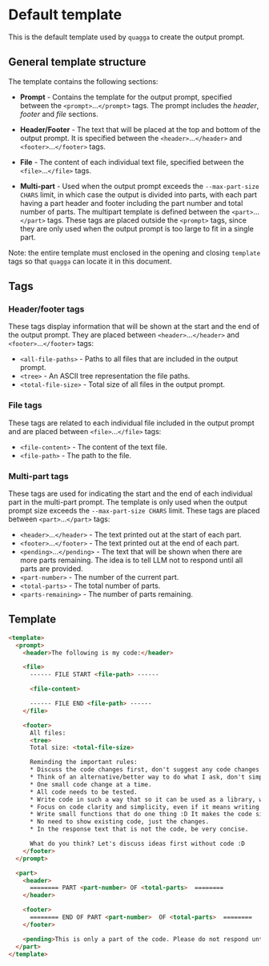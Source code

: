 # Default template

This is the default template used by `quagga` to create the output prompt.

## General template structure

The template contains the following sections:

* **Prompt** - Contains the template for the output prompt, specified between the `<prompt>`...`</prompt>` tags. The prompt includes the *header*, *footer* and *file* sections.

* **Header/Footer** - The text that will be placed at the top and bottom of the output prompt. It is specified between the `<header>`...`</header>` and `<footer>`...`</footer>` tags.

* **File** - The content of each individual text file, specified between the `<file>`...`</file>` tags.

* **Multi-part** - Used when the output prompt exceeds the `--max-part-size CHARS` limit, in which case the output is divided into parts, with each part having a part header and footer including the part number and total number of parts. The multipart template is defined between the `<part>`...`</part>` tags. These tags are placed outside the `<prompt>` tags, since they are only used when the output prompt is too large to fit in a single part.

Note: the entire template must enclosed in the opening and closing `template` tags so that `quagga` can locate it in this document.

## Tags

### Header/footer tags

These tags display information that will be shown at the start and the end of the output prompt. They are placed between `<header>`...`</header>` and `<footer>`...`</footer>` tags:

* `<all-file-paths>` - Paths to all files that are included in the output prompt.
* `<tree>` - An ASCII tree representation the file paths.
* `<total-file-size>` - Total size of all files in the output prompt.


### File tags

These tags are related to each individual file included in the output prompt and are placed between `<file>`...`</file>` tags:

* `<file-content>` - The content of the text file.
* `<file-path>` - The path to the file.


### Multi-part tags

These tags are used for indicating the start and the end of each individual part in the multi-part prompt. The template is only used when the output prompt size exceeds the `--max-part-size CHARS` limit. These tags are placed between `<part>`...`</part>` tags:

* `<header>`...`</header>` - The text printed out at the start of each part.
* `<footer>`...`</footer>` - The text printed out at the end of each part.
* `<pending>`...`</pending>` - The text that will be shown when there are more parts remaining. The idea is to tell LLM not to respond until all parts are provided.
* `<part-number>` - The number of the current part.
* `<total-parts>` - The total number of parts.
* `<parts-remaining>` - The number of parts remaining.


## Template

```html
<template>
  <prompt>
    <header>The following is my code:</header>

    <file>
      ------ FILE START <file-path> ------

      <file-content>

      ------ FILE END <file-path> ------
    </file>

    <footer>
      All files:
      <tree>
      Total size: <total-file-size>

      Reminding the important rules:
      * Discuss the code changes first, don't suggest any code changes before we agreed on the approach.
      * Think of an alternative/better way to do what I ask, don't simply follow my instructions.
      * One small code change at a time.
      * All code needs to be tested.
      * Write code in such a way that so it can be used as a library, which also means it needs proper comments and documentation.
      * Focus on code clarity and simplicity, even if it means writing more code (i.e. don't try to be smart or elegant D:).
      * Write small functions that do one thing :D It makes the code simpler and easier to test.
      * No need to show existing code, just the changes.
      * In the response text that is not the code, be very concise.

      What do you think? Let's discuss ideas first without code :D
    </footer>
  </prompt>

  <part>
    <header>
      ======== PART <part-number> OF <total-parts>  ========
    </header>

    <footer>
      ======== END OF PART <part-number>  OF <total-parts>  ========
    </footer>

    <pending>This is only a part of the code. Please do not respond until I provide all parts (<parts-remaining> remaining).</pending>
  </part>
</template>
```

